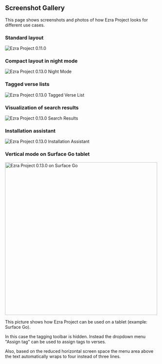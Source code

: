 ## Screenshot Gallery

This page shows screenshots and photos of how Ezra Project looks for different use cases.

### Standard layout

![Ezra Project 0.11.0](https://raw.githubusercontent.com/tobias-klein/ezra-project/master/screenshots/ezra_project_0_11_0.png "Ezra Project 0.11.0")

### Compact layout in night mode

![Ezra Project 0.13.0 Night Mode](https://raw.githubusercontent.com/tobias-klein/ezra-project/master/screenshots/ezra_project_0_13_0_night_mode.png "Ezra Project 0.13.0 Night Mode")

### Tagged verse lists

![Ezra Project 0.13.0 Tagged Verse List](https://raw.githubusercontent.com/tobias-klein/ezra-project/master/screenshots/ezra_project_0_13_0_tagged_verse_list.png "Ezra Project 0.13.0 Tagged Verse List")

### Visualization of search results

![Ezra Project 0.13.0 Search Results](https://raw.githubusercontent.com/tobias-klein/ezra-project/master/screenshots/ezra_project_0_13_0_search_results.png "Ezra Project 0.13.0 Search Results")

### Installation assistant

![Ezra Project 0.13.0 Installation Assistant](https://raw.githubusercontent.com/tobias-klein/ezra-project/master/screenshots/ezra_project_0_13_0_install_assistant.png "Ezra Project 0.13.0 Install Assistant")

### Vertical mode on Surface Go tablet

<img src="https://raw.githubusercontent.com/tobias-klein/ezra-project/master/screenshots/ezra_project_0_13_0_surface_go.jpg" alt="Ezra Project 0.13.0 on Surface Go" width="500"/>

This picture shows how Ezra Project can be used on a tablet (example: Surface Go).

In this case the tagging toolbar is hidden. Instead the dropdown menu "Assign tag" can be used to assign tags to verses.

Also, based on the reduced horizontal screen space the menu area above the text automatically wraps to four instead of three lines.

<div style="clear: both; padding-top: 1em"></div>